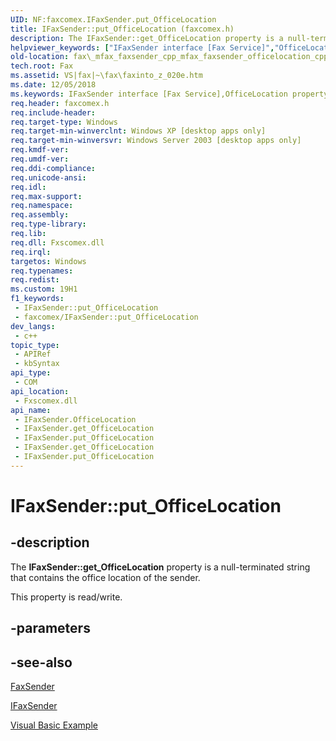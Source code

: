 ```yaml
---
UID: NF:faxcomex.IFaxSender.put_OfficeLocation
title: IFaxSender::put_OfficeLocation (faxcomex.h)
description: The IFaxSender::get_OfficeLocation property is a null-terminated string that contains the office location of the sender.
helpviewer_keywords: ["IFaxSender interface [Fax Service]","OfficeLocation property","IFaxSender.OfficeLocation","IFaxSender.get_OfficeLocation","IFaxSender.put_OfficeLocation","IFaxSender::OfficeLocation","IFaxSender::get_OfficeLocation","IFaxSender::put_OfficeLocation","OfficeLocation property [Fax Service]","OfficeLocation property [Fax Service]","IFaxSender interface","_mfax_faxsender.officelocation","fax._mfax_faxsender_cpp_mfax_faxsender_officelocation_cpp","fax._mfax_faxsender_officelocation","faxcomex/IFaxSender::OfficeLocation","faxcomex/IFaxSender::get_OfficeLocation","faxcomex/IFaxSender::put_OfficeLocation","put_OfficeLocation"]
old-location: fax\_mfax_faxsender_cpp_mfax_faxsender_officelocation_cpp.htm
tech.root: Fax
ms.assetid: VS|fax|~\fax\faxinto_z_020e.htm
ms.date: 12/05/2018
ms.keywords: IFaxSender interface [Fax Service],OfficeLocation property, IFaxSender.OfficeLocation, IFaxSender.get_OfficeLocation, IFaxSender.put_OfficeLocation, IFaxSender::OfficeLocation, IFaxSender::get_OfficeLocation, IFaxSender::put_OfficeLocation, OfficeLocation property [Fax Service], OfficeLocation property [Fax Service],IFaxSender interface, _mfax_faxsender.officelocation, fax._mfax_faxsender_cpp_mfax_faxsender_officelocation_cpp, fax._mfax_faxsender_officelocation, faxcomex/IFaxSender::OfficeLocation, faxcomex/IFaxSender::get_OfficeLocation, faxcomex/IFaxSender::put_OfficeLocation, put_OfficeLocation
req.header: faxcomex.h
req.include-header: 
req.target-type: Windows
req.target-min-winverclnt: Windows XP [desktop apps only]
req.target-min-winversvr: Windows Server 2003 [desktop apps only]
req.kmdf-ver: 
req.umdf-ver: 
req.ddi-compliance: 
req.unicode-ansi: 
req.idl: 
req.max-support: 
req.namespace: 
req.assembly: 
req.type-library: 
req.lib: 
req.dll: Fxscomex.dll
req.irql: 
targetos: Windows
req.typenames: 
req.redist: 
ms.custom: 19H1
f1_keywords:
 - IFaxSender::put_OfficeLocation
 - faxcomex/IFaxSender::put_OfficeLocation
dev_langs:
 - c++
topic_type:
 - APIRef
 - kbSyntax
api_type:
 - COM
api_location:
 - Fxscomex.dll
api_name:
 - IFaxSender.OfficeLocation
 - IFaxSender.get_OfficeLocation
 - IFaxSender.put_OfficeLocation
 - IFaxSender.get_OfficeLocation
 - IFaxSender.put_OfficeLocation
---
```


# IFaxSender::put_OfficeLocation


## -description

The <b>IFaxSender::get_OfficeLocation</b> property is a null-terminated string that contains the office location of the sender.

This property is read/write.

## -parameters

## -see-also

<a href="https://docs.microsoft.com/previous-versions/windows/desktop/fax/-mfax-faxsender">FaxSender</a>



<a href="https://docs.microsoft.com/previous-versions/windows/desktop/api/faxcomex/nn-faxcomex-ifaxsender">IFaxSender</a>



<a href="https://docs.microsoft.com/previous-versions/windows/desktop/fax/-mfax-sending-a-fax">Visual Basic Example</a>

